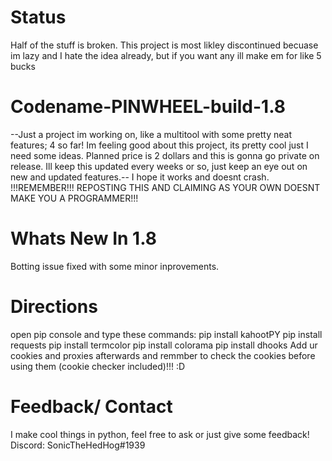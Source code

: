 # Status
Half of the stuff is broken. 
This project is most likley discontinued becuase im lazy and I hate the idea already, but if you want any ill make em for like 5 bucks
# Codename-PINWHEEL-build-1.8
--Just a project im working on, like a multitool with some pretty neat features; 4 so far! Im feeling good about this project, its pretty cool just I need some ideas. Planned price is 2 dollars and this is gonna go private on release. Ill keep this updated every weeks or so, just keep an eye out on new and updated features.-- I hope it works and doesnt crash. !!!REMEMBER!!! REPOSTING THIS AND CLAIMING AS YOUR OWN DOESNT MAKE YOU A PROGRAMMER!!!
# Whats New In 1.8
Botting issue fixed with some minor inprovements.
# Directions
open pip console and type these commands:
pip install kahootPY
pip install requests
pip install termcolor
pip install colorama
pip install dhooks
Add ur cookies and proxies afterwards and remmber to check the cookies before using them (cookie checker included)!!! :D
# Feedback/ Contact
I make cool things in python, feel free to ask or just give some feedback!
Discord: SonicTheHedHog#1939

